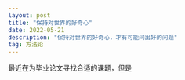 ```yaml
---
layout: post
title: "保持对世界的好奇心"
date: 2022-05-21
description: "保持对世界的好奇心，才有可能问出好的问题"
tag: 方法论
---     
```



最近在为毕业论文寻找合适的课题，但是

